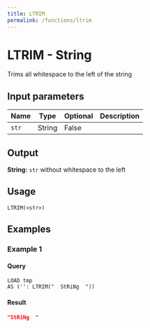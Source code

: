 ```yaml
---
title: LTRIM
permalink: /functions/ltrim
---
```


# LTRIM - String

Trims all whitespace to the left of the string

## Input parameters

| Name | Type | Optional | Description |
| --- | --- | --- | --- |
| `str` | String | False |  |

## Output

**String:** `str` without whitespace to the left

## Usage

```joda
LTRIM(<str>)
```

## Examples

### Example 1


#### Query
```joda
LOAD tmp
AS ('': LTRIM("  StRiNg  "))
```
#### Result
```json
"StRiNg  "
```


